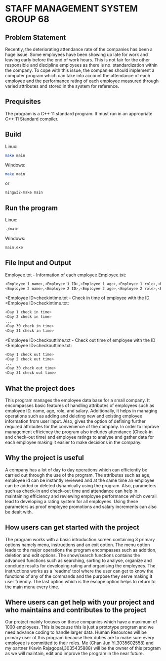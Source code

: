 # STAFF MANAGEMENT SYSTEM GROUP 68
## Problem Statement
  Recently, the deteriorating attendance rate of the companies has been a huge issue. Some employees have been showing up late for work and leaving early before the end of work hours. This is not fair for the other responsible and discipline employees as there is no. standardization within the company. To cope with this issue, the companies should implement a computer program which can take into account the attendance of each employee and the performance rating of each employee measured through varied attributes and stored in the system for reference.
## Prequisites
The program is a C++ 11 standard program. It must run in an appropriate C++ 11 Standard compiler.
## Build
Linux:
```sh
make main
```
Windows:
```sh
make main
```
or
```sh
mingw32-make main
```
## Run the program
Linux:
```sh
./main
```
Windows:
```sh
main.exe
```
## File Input and Output
Employee.txt - Information of each employee
Employee.txt:
```sh
<Employee 1 name>,<Employee 1 ID>,<Employee 1 age>,<Employee 1 role>,<Employee 1 salaray>,<Employee 1 status>,<Employee 1 attributes>,<Employee 1 rating>
<Employee 2 name>,<Employee 2 ID>,<Employee 2 age>,<Employee 2 role>,<Employee 2 salaray>,<Employee 2 status>,<Employee 2 attributes>,<Employee 2 rating>
```
\<Employee ID\>checkintime.txt - Check in time of employee with the ID
\<Employee ID\>checkintime.txt:
```sh
<Day 1 check in time>
<Day 2 check in time>
...
<Day 30 check in time>
<Day 31 check in time>
```
\<Employee ID\>checkouttime.txt - Check out time of employee with the ID
\<Employee ID\>checkouttime.txt:
```sh
<Day 1 check out time>
<Day 2 check out time>
...
<Day 30 check out time>
<Day 31 check out time>
```
## What the project does
This program manages the employee data base for a small company. It encompasses basic features of handling attributes of employees such as employee ID, name, age, role, and salary. Additionally, it helps in managing operations such as adding and deleting new and existing employee information from user input. Also, gives the option of defining further required attributes for the convenience of the company. In order to improve management efficiency the program also includes attendance (Check-in and check-out time) and employee ratings to analyse and gather data for each employee making it easier to make decisions in the company.
## Why the project is useful
 A company has a lot of day to day operations which can efficiently be carried out through the use of the program. The attributes such as age, employee id can be instantly reviewed and at the same time an employee can be added or deleted dynamically using the program. Also, parameters such as check-in and check-out time and attendance can help in maintaining efficiency and reviewing employee performance which overall lead to developing a rating system for all employees. Using these parameters as proof employee promotions and salary increments can also be dealt with.
## How users can get started with the project
The program works with a basic introduction screen containing 3 primary options namely menu, instructions and an exit option. The menu option leads to the major operations the program encompasses such as addition, deletion and edit options. The show/search functions contains the advanced functions such as searching, sorting to analyse, organize and conclude results for developing rating and organising the employees.  The instructions works as a ‘readme’ tool where the user can get to know the functions of any of the commands and the purpose they serve making it user friendly. The last option which is the escape option helps to return to the main menu every time.
## Where users can get help with your project and who maintains and contributes to the project
 Our project mainly focuses on those companies which have a maximum of 1000 employees. This is because this is just a prototype program and we need advance coding to handle larger data. Human Resources will be primary user of this program because their duties are to make sure every employee is committed to their roles. Me (Chan Jun Yi,3035602558) and my partner (Kavin Rajagopal,3035435888) will be the owner of this program as we will maintain, edit and improve the program in the near future.
